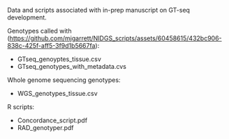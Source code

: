 Data and scripts associated with in-prep manuscript on GT-seq development. 

Genotypes called with (https://github.com/mjgarrett/NIDGS_scripts/assets/60458615/432bc906-838c-425f-aff5-3f9d1b5667fa):
- GTseq_genoyptes_tissue.csv 
- GTseq_genotypes_with_metadata.cvs

Whole genome sequencing genotypes: 
- WGS_genotypes_tissue.csv

R scripts: 
- Concordance_script.pdf
- RAD_genotyper.pdf


